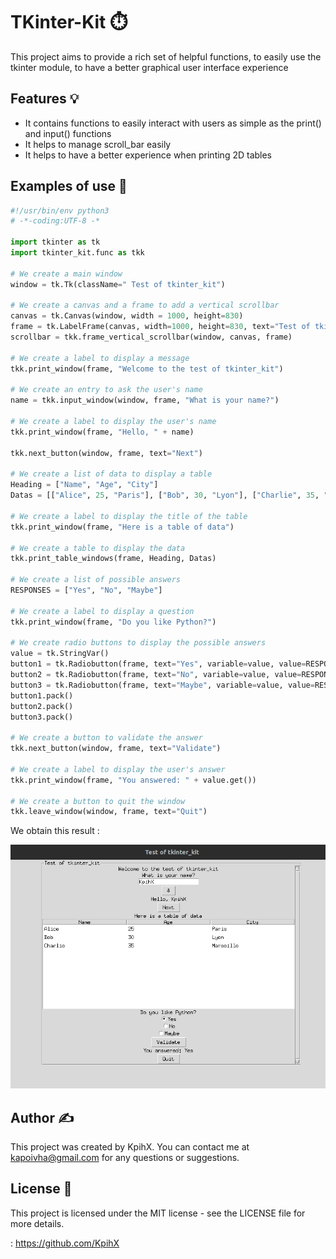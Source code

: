 # TKinter-Kit ⏱️

This project aims to provide a rich set of helpful functions, to easily use the tkinter module, to have a better graphical user interface experience

## Features 💡

* It contains functions to easily interact with users as simple as the  print()  and input() functions
* It helps to manage scroll_bar easily
* It helps to have a better experience when printing 2D tables

## Examples of use 📝

```python
#!/usr/bin/env python3
# -*-coding:UTF-8 -*

import tkinter as tk
import tkinter_kit.func as tkk

# We create a main window
window = tk.Tk(className=" Test of tkinter_kit")

# We create a canvas and a frame to add a vertical scrollbar
canvas = tk.Canvas(window, width = 1000, height=830)
frame = tk.LabelFrame(canvas, width=1000, height=830, text="Test of tkinter_kit")
scrollbar = tkk.frame_vertical_scrollbar(window, canvas, frame)

# We create a label to display a message
tkk.print_window(frame, "Welcome to the test of tkinter_kit")

# We create an entry to ask the user's name
name = tkk.input_window(window, frame, "What is your name?")

# We create a label to display the user's name
tkk.print_window(frame, "Hello, " + name)

tkk.next_button(window, frame, text="Next")

# We create a list of data to display a table
Heading = ["Name", "Age", "City"]
Datas = [["Alice", 25, "Paris"], ["Bob", 30, "Lyon"], ["Charlie", 35, "Marseille"]]

# We create a label to display the title of the table
tkk.print_window(frame, "Here is a table of data")

# We create a table to display the data
tkk.print_table_windows(frame, Heading, Datas)

# We create a list of possible answers
RESPONSES = ["Yes", "No", "Maybe"]

# We create a label to display a question
tkk.print_window(frame, "Do you like Python?")

# We create radio buttons to display the possible answers
value = tk.StringVar()
button1 = tk.Radiobutton(frame, text="Yes", variable=value, value=RESPONSES[0])
button2 = tk.Radiobutton(frame, text="No", variable=value, value=RESPONSES[1])
button3 = tk.Radiobutton(frame, text="Maybe", variable=value, value=RESPONSES[2])
button1.pack()
button2.pack()
button3.pack()

# We create a button to validate the answer
tkk.next_button(window, frame, text="Validate")

# We create a label to display the user's answer
tkk.print_window(frame, "You answered: " + value.get())

# We create a button to quit the window
tkk.leave_window(window, frame, text="Quit")

```

We obtain this result :

![test_tkinter_kit](image/README/test_tkinter_kit.png)

## Author ✍️

This project was created by KpihX. You can contact me at kapoivha@gmail.com for any questions or suggestions.

## License 📄

This project is licensed under the MIT license - see the LICENSE file for more details.

: https://github.com/KpihX
